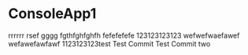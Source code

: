 # ConsoleApp1
rrrrrr
rsef
gggg
fgthfghfghfh
fefefefefe
123123123123
wefwefwaefawef
wefawefawfawf
1123123123test
Test Commit
Test Commit two
